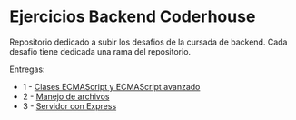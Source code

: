 # Ejercicios Backend Coderhouse

Repositorio dedicado a subir los desafios de la cursada de backend. Cada desafio tiene dedicada una rama del repositorio.

Entregas:

- 1 - [Clases ECMAScript y ECMAScript avanzado](https://github.com/moradelboca/backend/tree/desafio1)
- 2 - [Manejo de archivos](https://github.com/moradelboca/backend/tree/desafio2)
- 3 - [Servidor con Express](https://github.com/moradelboca/backend/tree/desafio3)